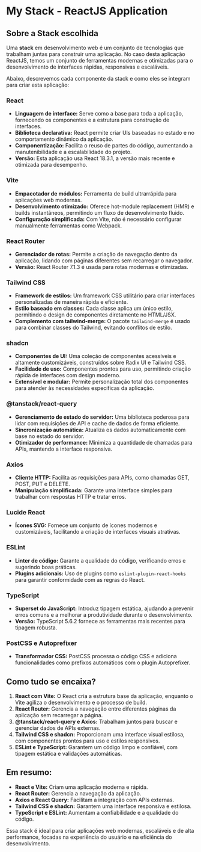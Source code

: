# My Stack - ReactJS Application

## Sobre a Stack escolhida

Uma **stack** em desenvolvimento web é um conjunto de tecnologias que trabalham juntas para construir uma aplicação. No caso desta aplicação ReactJS, temos um conjunto de ferramentas modernas e otimizadas para o desenvolvimento de interfaces rápidas, responsivas e escaláveis.

Abaixo, descrevemos cada componente da stack e como eles se integram para criar esta aplicação:

### React
* **Linguagem de interface:** Serve como a base para toda a aplicação, fornecendo os componentes e a estrutura para construção de interfaces.
* **Biblioteca declarativa:** React permite criar UIs baseadas no estado e no comportamento dinâmico da aplicação.
* **Componentização:** Facilita o reuso de partes do código, aumentando a manutenibilidade e a escalabilidade do projeto.
* **Versão:** Esta aplicação usa React 18.3.1, a versão mais recente e otimizada para desempenho.

### Vite
* **Empacotador de módulos:** Ferramenta de build ultrarrápida para aplicações web modernas.
* **Desenvolvimento otimizado:** Oferece hot-module replacement (HMR) e builds instantâneos, permitindo um fluxo de desenvolvimento fluido.
* **Configuração simplificada:** Com Vite, não é necessário configurar manualmente ferramentas como Webpack.

### React Router
* **Gerenciador de rotas:** Permite a criação de navegação dentro da aplicação, lidando com páginas diferentes sem recarregar o navegador.
* **Versão:** React Router 7.1.3 é usada para rotas modernas e otimizadas.

### Tailwind CSS
* **Framework de estilos:** Um framework CSS utilitário para criar interfaces personalizadas de maneira rápida e eficiente.
* **Estilo baseado em classes:** Cada classe aplica um único estilo, permitindo o design de componentes diretamente no HTML/JSX.
* **Complemento com tailwind-merge:** O pacote `tailwind-merge` é usado para combinar classes do Tailwind, evitando conflitos de estilo.

### shadcn
* **Componentes de UI:** Uma coleção de componentes acessíveis e altamente customizáveis, construídos sobre Radix UI e Tailwind CSS.
* **Facilidade de uso:** Componentes prontos para uso, permitindo criação rápida de interfaces com design moderno.
* **Extensível e modular:** Permite personalização total dos componentes para atender às necessidades específicas da aplicação.

### @tanstack/react-query
* **Gerenciamento de estado do servidor:** Uma biblioteca poderosa para lidar com requisições de API e cache de dados de forma eficiente.
* **Sincronização automática:** Atualiza os dados automaticamente com base no estado do servidor.
* **Otimizador de performance:** Minimiza a quantidade de chamadas para APIs, mantendo a interface responsiva.

### Axios
* **Cliente HTTP:** Facilita as requisições para APIs, como chamadas GET, POST, PUT e DELETE.
* **Manipulação simplificada:** Garante uma interface simples para trabalhar com respostas HTTP e tratar erros.

### Lucide React
* **Ícones SVG:** Fornece um conjunto de ícones modernos e customizáveis, facilitando a criação de interfaces visuais atrativas.

### ESLint
* **Linter de código:** Garante a qualidade do código, verificando erros e sugerindo boas práticas.
* **Plugins adicionais:** Uso de plugins como `eslint-plugin-react-hooks` para garantir conformidade com as regras do React.

### TypeScript
* **Superset do JavaScript:** Introduz tipagem estática, ajudando a prevenir erros comuns e a melhorar a produtividade durante o desenvolvimento.
* **Versão:** TypeScript 5.6.2 fornece as ferramentas mais recentes para tipagem robusta.

### PostCSS e Autoprefixer
* **Transformador CSS:** PostCSS processa o código CSS e adiciona funcionalidades como prefixos automáticos com o plugin Autoprefixer.

## Como tudo se encaixa?

1. **React com Vite:** O React cria a estrutura base da aplicação, enquanto o Vite agiliza o desenvolvimento e o processo de build.
2. **React Router:** Gerencia a navegação entre diferentes páginas da aplicação sem recarregar a página.
3. **@tanstack/react-query e Axios:** Trabalham juntos para buscar e gerenciar dados de APIs externas.
4. **Tailwind CSS e shadcn:** Proporcionam uma interface visual estilosa, com componentes prontos para uso e estilos responsivos.
5. **ESLint e TypeScript:** Garantem um código limpo e confiável, com tipagem estática e validações automáticas.

## Em resumo:

* **React e Vite:** Criam uma aplicação moderna e rápida.
* **React Router:** Gerencia a navegação da aplicação.
* **Axios e React Query:** Facilitam a integração com APIs externas.
* **Tailwind CSS e shadcn:** Garantem uma interface responsiva e estilosa.
* **TypeScript e ESLint:** Aumentam a confiabilidade e a qualidade do código.

Essa stack é ideal para criar aplicações web modernas, escaláveis e de alta performance, focadas na experiência do usuário e na eficiência do desenvolvimento.
